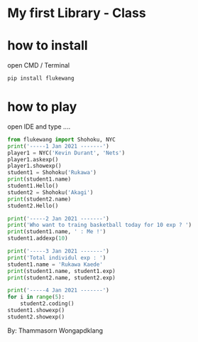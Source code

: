 # My first Library - Class

# how to install

open CMD / Terminal

``` python
pip install flukewang
```

# how to play
open IDE and type ....
``` python
from flukewang import Shohoku, NYC
print('-----1 Jan 2021 -------')
player1 = NYC('Kevin Durant', 'Nets')
player1.askexp()
player1.showexp()
student1 = Shohoku('Rukawa')
print(student1.name)
student1.Hello()
student2 = Shohoku('Akagi')
print(student2.name)
student2.Hello()

print('-----2 Jan 2021 -------')
print('Who want to traing basketball today for 10 exp ? ')
print(student1.name, ' : Me !')
student1.addexp(10)

print('-----3 Jan 2021 -------')
print('Total individul exp : ')
student1.name = 'Rukawa Kaede'
print(student1.name, student1.exp)
print(student2.name, student2.exp)

print('-----4 Jan 2021 -------')
for i in range(5):
    student2.coding()
student1.showexp()
student2.showexp()


```


By: Thammasorn Wongapdklang
